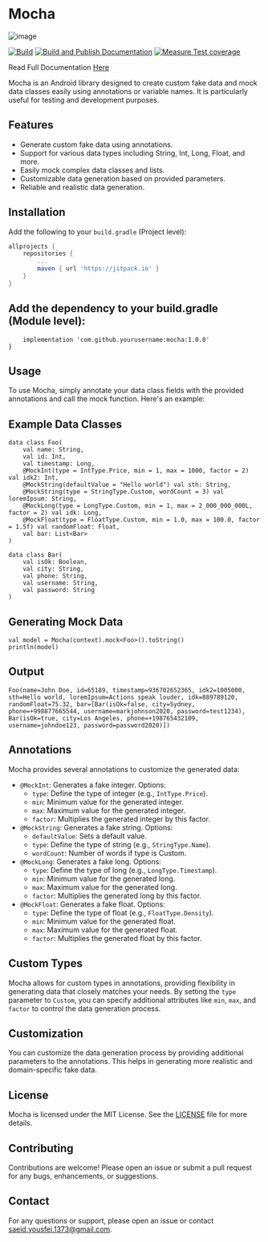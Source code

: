 # Mocha

![image](https://github.com/saeid-injast/Mocha/assets/66521658/2788f7fd-f6f5-4746-a451-0c582dc6769f)

[![Build](https://github.com/saeid-yousefi/Mocha/actions/workflows/build.yml/badge.svg)](https://github.com/saeid-yousefi/Mocha/actions/workflows/build.yml)
[![Build and Publish Documentation](https://github.com/saeid-yousefi/Mocha/actions/workflows/deploy-docs.yml/badge.svg)](https://github.com/saeid-yousefi/Mocha/actions/workflows/deploy-docs.yml)
[![Measure Test coverage](https://github.com/saeid-yousefi/Mocha/actions/workflows/run-tests.yml/badge.svg)](https://github.com/saeid-yousefi/Mocha/actions/workflows/run-tests.yml)


Read Full Documentation [Here](https://saeid-yousefi.github.io/Mocha/)

Mocha is an Android library designed to create custom fake data and mock data classes easily using annotations or variable names. It is particularly useful for testing and development purposes.

## Features

- Generate custom fake data using annotations.
- Support for various data types including String, Int, Long, Float, and more.
- Easily mock complex data classes and lists.
- Customizable data generation based on provided parameters.
- Reliable and realistic data generation.

## Installation

Add the following to your `build.gradle` (Project level):

```gradle
allprojects {
    repositories {
        ...
        maven { url 'https://jitpack.io' }
    }
}

```
## Add the dependency to your build.gradle (Module level):

```dependencies {
    implementation 'com.github.yourusername:mocha:1.0.0'
}
```

## Usage
To use Mocha, simply annotate your data class fields with the provided annotations and call the mock function. Here's an example:

## Example Data Classes
```
data class Foo(
    val name: String,
    val id: Int,
    val timestamp: Long,
    @MockInt(type = IntType.Price, min = 1, max = 1000, factor = 2) val idk2: Int,
    @MockString(defaultValue = "Hello world") val sth: String,
    @MockString(type = StringType.Custom, wordCount = 3) val loremIpsum: String,
    @MockLong(type = LongType.Custom, min = 1, max = 2_000_000_000L, factor = 2) val idk: Long,
    @MockFloat(type = FloatType.Custom, min = 1.0, max = 100.0, factor = 1.5f) val randomFloat: Float,
    val bar: List<Bar>
)

data class Bar(
    val isOk: Boolean,
    val city: String,
    val phone: String,
    val username: String,
    val password: String
)

```

## Generating Mock Data
```
val model = Mocha(context).mock<Foo>().toString()
println(model)
```

## Output
``` 
Foo(name=John Doe, id=65189, timestamp=936702652365, idk2=1005000, sth=Hello world, loremIpsum=Actions speak louder, idk=889789120, randomFloat=75.32, bar=[Bar(isOk=false, city=Sydney, phone=+998877665544, username=markjohnson2020, password=test1234), Bar(isOk=true, city=Los Angeles, phone=+198765432109, username=johndoe123, password=password2020)])
```

## Annotations

Mocha provides several annotations to customize the generated data:

- `@MockInt`: Generates a fake integer. Options:
    - `type`: Define the type of integer (e.g., `IntType.Price`).
    - `min`: Minimum value for the generated integer.
    - `max`: Maximum value for the generated integer.
    - `factor`: Multiplies the generated integer by this factor.
- `@MockString`: Generates a fake string. Options:
    - `defaultValue`: Sets a default value.
    - `type`: Define the type of string (e.g., `StringType.Name`).
    - `wordCount`: Number of words if type is Custom.
- `@MockLong`: Generates a fake long. Options:
    - `type`: Define the type of long (e.g., `LongType.Timestamp`).
    - `min`: Minimum value for the generated long.
    - `max`: Maximum value for the generated long.
    - `factor`: Multiplies the generated long by this factor.
- `@MockFloat`: Generates a fake float. Options:
    - `type`: Define the type of float (e.g., `FloatType.Density`).
    - `min`: Minimum value for the generated float.
    - `max`: Maximum value for the generated float.
    - `factor`: Multiplies the generated float by this factor.

## Custom Types

Mocha allows for custom types in annotations, providing flexibility in generating data that closely matches your needs. By setting the `type` parameter to `Custom`, you can specify additional attributes like `min`, `max`, and `factor` to control the data generation process.

## Customization

You can customize the data generation process by providing additional parameters to the annotations. This helps in generating more realistic and domain-specific fake data.

## License

Mocha is licensed under the MIT License. See the [LICENSE](LICENSE) file for more details.

## Contributing

Contributions are welcome! Please open an issue or submit a pull request for any bugs, enhancements, or suggestions.

## Contact

For any questions or support, please open an issue or contact saeid.yousfei.1373@gmail.com.

